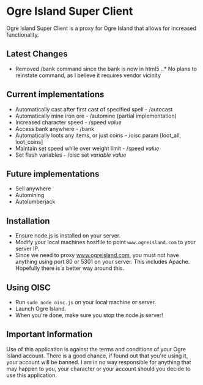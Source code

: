 # Ogre Island Super Client

Ogre Island Super Client is a proxy for Ogre Island that allows for increased functionality.

## Latest Changes
* Removed /bank command since the bank is now in html5
..* No plans to reinstate command, as I believe it requires vendor vicinity

## Current implementations

* Automatically cast after first cast of specified spell - /autocast
* Automatically mine iron ore - /automine (partial implementation)
* Increased character speed - /speed *value*
* Access bank anywhere - /bank
* Automatically loots any items, or just coins - /oisc param [loot_all, loot_coins]
* Maintain set speed while over weight limit - /speed *value*
* Set flash variables - /oisc set *variable* *value*

## Future implementations

* Sell anywhere
* Automining
* Autolumberjack

## Installation

* Ensure node.js is installed on your server.
* Modify your local machines hostfile to point `www.ogreisland.com` to your server IP.
* Since we need to proxy www.ogreisland.com, you must not have anything using port 80 or 5301 on your server. This includes Apache. Hopefully there is a better way around this.

## Using OISC

* Run `sudo node oisc.js` on your local machine or server.
* Launch Ogre Island.
* When you're done, make sure you stop the node.js server!

## Important Information
Use of this application is against the terms and conditions of your Ogre Island account. There is a good chance, if found out that you're using it, your account will be banned. I am in no way responsible for anything that may happen to you, your character or your account should you decide to use this application.
